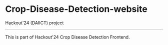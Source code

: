 # Crop-Disease-Detection-website
Hackout'24 (DAIICT) project
<hr>
This is part of Hackout'24 Crop Disease Detection Frontend. <br>
